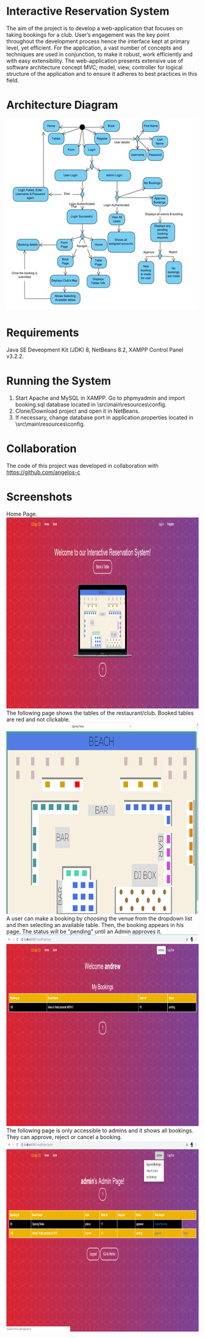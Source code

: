 # Interactive Reservation System 
The aim of the project is to develop a web-application that focuses on taking bookings for a club. User’s engagement was the key point throughout the development process hence the interface kept at primary level, yet efficient. For the application, a vast number of concepts and techniques are used in conjunction, to make it robust, work efficiently and with easy extensibility. The web-application presents extensive use of software architecture concept MVC; model, view, controller for logical structure of the application and to ensure it adheres to best practices in this field.

# Architecture Diagram
<img src="/figures/activity_diagram.jpg" height="500" width="650">


# Requirements
Java SE Deveopment Kit (JDK) 8,
NetBeans 8.2,
XAMPP Control Panel v3.2.2.

# Running the System
1. Start Apache and MySQL in XAMPP. Go to phpmyadmin and import booking.sql database located in \src\main\resources\config.
2. Clone/Download project and open it in NetBeans.
3. If necessary, change database port in application.properties located in \src\main\resources\config.

# Collaboration
The code of this project was developed in collaboration with https://github.com/angelos-c

# Screenshots

Home Page. <img src="/figures/home.png" height="500" width="900">    The following page shows the tables of the restaurant/club. Booked tables are red and not clickable. <img src="/figures/booking_map.png" height="500" width="900">
   A user can make a booking by choosing the venue from the dropdown list and then selecting an available table. Then, the booking appears in his page. The status will be "pending" until an Admin approves it. <img src="/figures/user_booking.png" height="500" width="900">    The following page is only accessible to admins and it shows all bookings. They can approve, reject or cancel a booking. <img src="/figures/admin_booking_approval.png" height="500" width="900"> 
